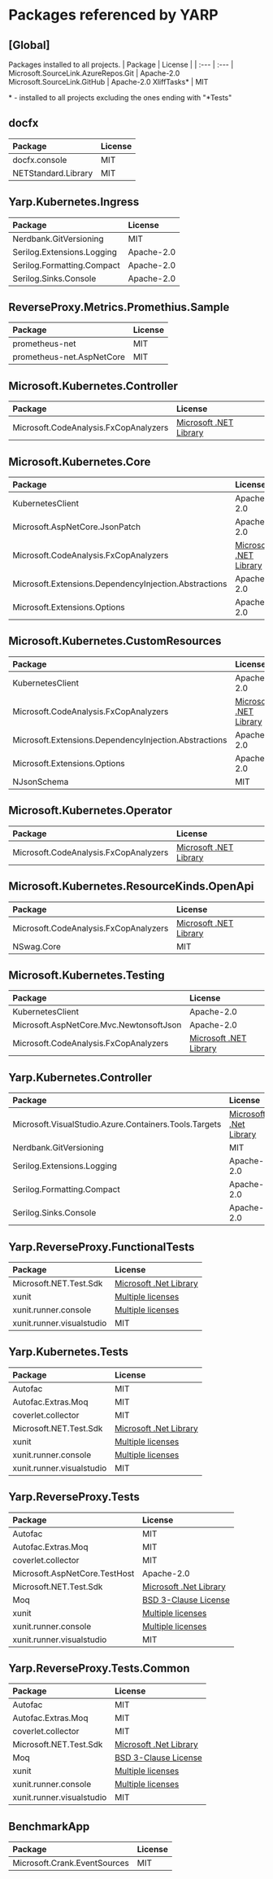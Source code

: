 # Packages referenced by YARP

## [Global]
Packages installed to all projects.
| Package | License |
| :--- | :--- |
Microsoft.SourceLink.AzureRepos.Git |  Apache-2.0
Microsoft.SourceLink.GitHub |  Apache-2.0
XliffTasks* |  MIT

\* - installed to all projects excluding the ones ending with "*Tests"

## docfx
| Package | License |
| :--- | :--- |
docfx.console |  MIT
NETStandard.Library |  MIT

## Yarp.Kubernetes.Ingress
| Package | License |
| :--- | :--- |
Nerdbank.GitVersioning |  MIT
Serilog.Extensions.Logging |  Apache-2.0
Serilog.Formatting.Compact |  Apache-2.0
Serilog.Sinks.Console |  Apache-2.0

## ReverseProxy.Metrics.Promethius.Sample
| Package | License |
| :--- | :--- |
prometheus-net |  MIT
prometheus-net.AspNetCore |  MIT

## Microsoft.Kubernetes.Controller
| Package | License |
| :--- | :--- |
Microsoft.CodeAnalysis.FxCopAnalyzers |  [Microsoft .NET Library](https://dotnet.microsoft.com/en/dotnet_library_license.htm)

## Microsoft.Kubernetes.Core
| Package | License |
| :--- | :--- |
KubernetesClient |  Apache-2.0
Microsoft.AspNetCore.JsonPatch |  Apache-2.0
Microsoft.CodeAnalysis.FxCopAnalyzers |  [Microsoft .NET Library](https://dotnet.microsoft.com/en/dotnet_library_license.htm)
Microsoft.Extensions.DependencyInjection.Abstractions |  Apache-2.0
Microsoft.Extensions.Options |  Apache-2.0

## Microsoft.Kubernetes.CustomResources
| Package | License |
| :--- | :--- |
KubernetesClient |  Apache-2.0
Microsoft.CodeAnalysis.FxCopAnalyzers |  [Microsoft .NET Library](https://dotnet.microsoft.com/en/dotnet_library_license.htm)
Microsoft.Extensions.DependencyInjection.Abstractions |  Apache-2.0
Microsoft.Extensions.Options |  Apache-2.0
NJsonSchema |  MIT

## Microsoft.Kubernetes.Operator
| Package | License |
| :--- | :--- |
Microsoft.CodeAnalysis.FxCopAnalyzers |  [Microsoft .NET Library](https://dotnet.microsoft.com/en/dotnet_library_license.htm)

## Microsoft.Kubernetes.ResourceKinds.OpenApi
| Package | License |
| :--- | :--- |
Microsoft.CodeAnalysis.FxCopAnalyzers |  [Microsoft .NET Library](https://dotnet.microsoft.com/en/dotnet_library_license.htm)
NSwag.Core |  MIT

## Microsoft.Kubernetes.Testing
| Package | License |
| :--- | :--- |
KubernetesClient |  Apache-2.0
Microsoft.AspNetCore.Mvc.NewtonsoftJson |  Apache-2.0
Microsoft.CodeAnalysis.FxCopAnalyzers |  [Microsoft .NET Library](https://dotnet.microsoft.com/en/dotnet_library_license.htm)

## Yarp.Kubernetes.Controller
| Package | License |
| :--- | :--- |
Microsoft.VisualStudio.Azure.Containers.Tools.Targets |  [Microsoft .Net Library](https://www.microsoft.com/web/webpi/eula/net_library_eula_ENU.htm)
Nerdbank.GitVersioning |  MIT
Serilog.Extensions.Logging |  Apache-2.0
Serilog.Formatting.Compact |  Apache-2.0
Serilog.Sinks.Console |  Apache-2.0

## Yarp.ReverseProxy.FunctionalTests
| Package | License |
| :--- | :--- |
Microsoft.NET.Test.Sdk |  [Microsoft .Net Library](https://www.microsoft.com/web/webpi/eula/net_library_eula_enu.htm)
xunit |  [Multiple licenses](https://raw.githubusercontent.com/xunit/xunit/master/license.txt)
xunit.runner.console |  [Multiple licenses](https://raw.githubusercontent.com/xunit/xunit/master/license.txt)
xunit.runner.visualstudio |  MIT 

## Yarp.Kubernetes.Tests
| Package | License |
| :--- | :--- |
Autofac | MIT
Autofac.Extras.Moq |  MIT
coverlet.collector |  MIT
Microsoft.NET.Test.Sdk |  [Microsoft .Net Library](https://www.microsoft.com/web/webpi/eula/net_library_eula_enu.htm)
xunit |  [Multiple licenses](https://raw.githubusercontent.com/xunit/xunit/master/license.txt)
xunit.runner.console |  [Multiple licenses](https://raw.githubusercontent.com/xunit/xunit/master/license.txt)
xunit.runner.visualstudio |  MIT 

## Yarp.ReverseProxy.Tests
| Package | License |
| :--- | :--- |
Autofac | MIT
Autofac.Extras.Moq |  MIT
coverlet.collector |  MIT
Microsoft.AspNetCore.TestHost |  Apache-2.0
Microsoft.NET.Test.Sdk |  [Microsoft .Net Library](https://www.microsoft.com/web/webpi/eula/net_library_eula_enu.htm)
Moq |  [BSD 3-Clause License](https://raw.githubusercontent.com/moq/moq4/master/License.txt)
xunit |  [Multiple licenses](https://raw.githubusercontent.com/xunit/xunit/master/license.txt)
xunit.runner.console |  [Multiple licenses](https://raw.githubusercontent.com/xunit/xunit/master/license.txt)
xunit.runner.visualstudio |  MIT 

## Yarp.ReverseProxy.Tests.Common
| Package | License |
| :--- | :--- |
Autofac | MIT
Autofac.Extras.Moq |  MIT
coverlet.collector |  MIT
Microsoft.NET.Test.Sdk |  [Microsoft .Net Library](https://www.microsoft.com/web/webpi/eula/net_library_eula_enu.htm)
Moq |  [BSD 3-Clause License](https://raw.githubusercontent.com/moq/moq4/master/License.txt)
xunit |  [Multiple licenses](https://raw.githubusercontent.com/xunit/xunit/master/license.txt)
xunit.runner.console |  [Multiple licenses](https://raw.githubusercontent.com/xunit/xunit/master/license.txt)
xunit.runner.visualstudio |  MIT 

## BenchmarkApp
| Package | License |
| :--- | :--- |
Microsoft.Crank.EventSources |  MIT
